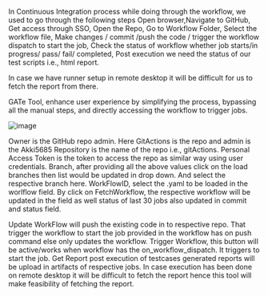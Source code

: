 In Continuous Integration process while doing through the workflow, we used to go through the following steps 
Open browser,Navigate to GitHub, Get access through SSO, Open the Repo, Go to Workflow Folder, Select the workflow file, Make changes / commit /push the code / trigger the workflow dispatch to start the job, Check the status of workflow whether job starts/in progress/ pass/ fail/ completed, Post execution we need the status of our test scripts i.e., html report. 

In case we have runner setup in remote desktop it will be difficult for us to fetch the report from there. 

GATe Tool, enhance user experience by simplifying the process, bypassing all the manual steps, and directly accessing the workflow to trigger jobs.

![image](https://github.com/user-attachments/assets/baa28b10-6dd6-4e44-9589-74a135c2b559)














Owner  is the GitHub repo admin. Here GitActions is the repo and admin is the Akki5685 
Repository is the name of the repo i.e., gitActions.
Personal Access Token is the token to access the repo as similar way using user credentials.
Branch, after providing all the above values click on the load branches then list would be updated in drop down. And select the respective branch here.
WorkFlowID, select the .yaml to be loaded in the worlflow field.
By click on FetchWorkflow, the respective workflow will be updated in the field as well status of last 30 jobs also updated in commit and status field.

Update WorkFlow will push the existing code in to respective repo. That trigger the workflow to start the job provided in the workflow has on push command else only updates the workflow.
Trigger Workflow, this button will be active/works when workflow has the on_workflow_dispatch. It triggers to start the job.
Get Report post execution of testcases generated reports will be upload in artifacts of respective jobs. In case execution has been done on remote desktop it will be difficult to fetch the report hence this tool will make feasibility of fetching the report.

